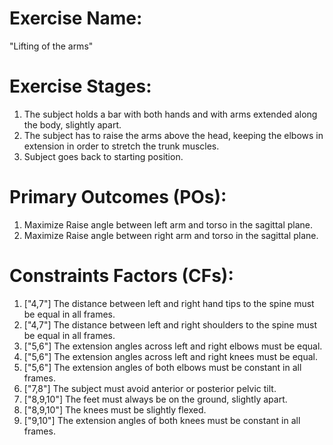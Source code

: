 # Exercise Name:
"Lifting of the arms"

# Exercise Stages:
1. The subject holds a bar with both hands and with arms extended along the body, slightly apart.
2. The subject has to raise the arms above the head, keeping the elbows in extension in order to stretch the trunk muscles.
3. Subject goes back to starting position.

# Primary Outcomes (POs):
1. Maximize Raise angle between left arm and torso in the sagittal plane.
2. Maximize Raise angle between right arm and torso in the sagittal plane.

# Constraints Factors (CFs):
1. ["4,7"] The distance between left and right hand tips to the spine must be equal in all frames.
2. ["4,7"] The distance between left and right shoulders to the spine must be equal in all frames.
3. ["5,6"] The extension angles across left and right elbows must be equal.
4. ["5,6"] The extension angles across left and right knees must be equal.
5. ["5,6"] The extension angles of both elbows must be constant in all frames.
6. ["7,8"] The subject must avoid anterior or posterior pelvic tilt.
7. ["8,9,10"] The feet must always be on the ground, slightly apart.
8. ["8,9,10"] The knees must be slightly flexed.
9. ["9,10"] The extension angles of both knees must be constant in all frames.
